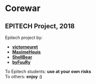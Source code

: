 # Corewar
## EPITECH Project, 2018

Epitech project by:
- [**victorneuret**](https://github.com/victorneuret)
- [**MaximeHouis**](https://github.com/MaximeHouis)
- [**ShellBear**](https://github.com/ShellBear)
- [**byFuuRy**](https://github.com/byFuuRy)

To Epitech students: **use at your own risks**  
To others: **enjoy :)**
